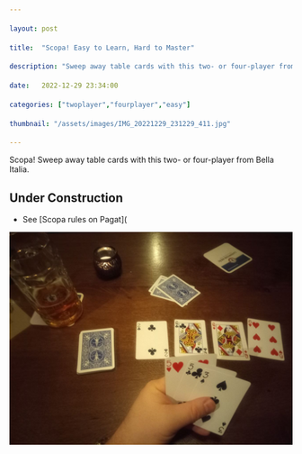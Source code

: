 ```yaml
---

layout: post

title:  "Scopa! Easy to Learn, Hard to Master"

description: "Sweep away table cards with this two- or four-player from Bella Italia."

date:   2022-12-29 23:34:00

categories: ["twoplayer","fourplayer","easy"]

thumbnail: "/assets/images/IMG_20221229_231229_411.jpg"

---
```


Scopa! Sweep away table cards with this two- or four-player from Bella Italia.

## Under Construction

- See [Scopa rules on Pagat](

![](/assets/images/IMG_20221229_231229_411.jpg)
